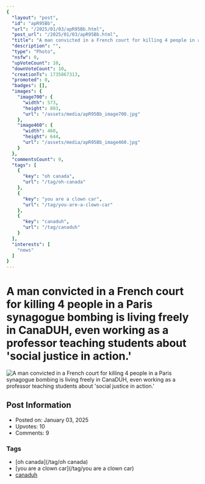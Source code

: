 ```yaml
---
{
  "layout": "post",
  "id": "apR95Bb",
  "url": "/2025/01/03/apR95Bb.html",
  "post_url": "/2025/01/03/apR95Bb.html",
  "title": "A man convicted in a French court for killing 4 people in a Paris synagogue bombing is living freely in CanaDUH, even working as a professor teaching students about 'social justice in action.'",
  "description": "",
  "type": "Photo",
  "nsfw": 0,
  "upVoteCount": 10,
  "downVoteCount": 10,
  "creationTs": 1735867313,
  "promoted": 0,
  "badges": [],
  "images": {
    "image700": {
      "width": 573,
      "height": 803,
      "url": "/assets/media/apR95Bb_image700.jpg"
    },
    "image460": {
      "width": 460,
      "height": 644,
      "url": "/assets/media/apR95Bb_image460.jpg"
    }
  },
  "commentsCount": 9,
  "tags": [
    {
      "key": "oh canada",
      "url": "/tag/oh-canada"
    },
    {
      "key": "you are a clown car",
      "url": "/tag/you-are-a-clown-car"
    },
    {
      "key": "canaduh",
      "url": "/tag/canaduh"
    }
  ],
  "interests": [
    "news"
  ]
}
---
```


# A man convicted in a French court for killing 4 people in a Paris synagogue bombing is living freely in CanaDUH, even working as a professor teaching students about 'social justice in action.'

![A man convicted in a French court for killing 4 people in a Paris synagogue bombing is living freely in CanaDUH, even working as a professor teaching students about 'social justice in action.'](/assets/media/apR95Bb_image700.jpg)

## Post Information

- Posted on: January 03, 2025
- Upvotes: 10
- Comments: 9

### Tags

- [oh canada](/tag/oh canada)
- [you are a clown car](/tag/you are a clown car)
- [canaduh](/tag/canaduh)

